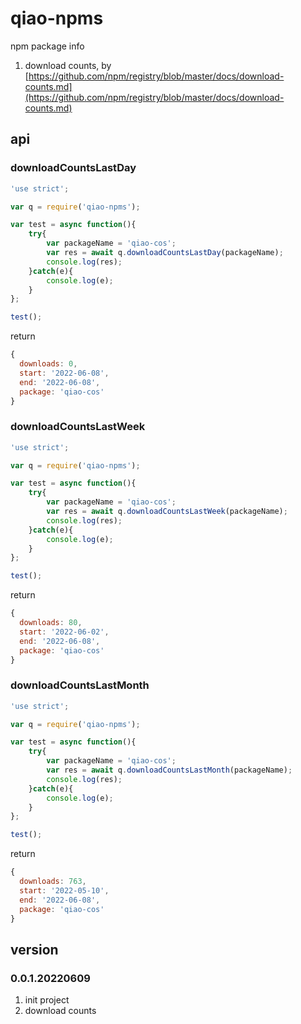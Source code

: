# qiao-npms
npm package info

1. download counts, by [https://github.com/npm/registry/blob/master/docs/download-counts.md](https://github.com/npm/registry/blob/master/docs/download-counts.md)

## api
### downloadCountsLastDay
```js
'use strict';

var q = require('qiao-npms');

var test = async function(){
    try{
        var packageName = 'qiao-cos';
        var res = await q.downloadCountsLastDay(packageName);
        console.log(res);
    }catch(e){
        console.log(e);
    }
};

test();
```

return
```js
{
  downloads: 0,
  start: '2022-06-08',
  end: '2022-06-08',
  package: 'qiao-cos'
}
```

### downloadCountsLastWeek
```js
'use strict';

var q = require('qiao-npms');

var test = async function(){
    try{
        var packageName = 'qiao-cos';
        var res = await q.downloadCountsLastWeek(packageName);
        console.log(res);
    }catch(e){
        console.log(e);
    }
};

test();
```

return
```js
{
  downloads: 80,
  start: '2022-06-02',
  end: '2022-06-08',
  package: 'qiao-cos'
}
```

### downloadCountsLastMonth
```js
'use strict';

var q = require('qiao-npms');

var test = async function(){
    try{
        var packageName = 'qiao-cos';
        var res = await q.downloadCountsLastMonth(packageName);
        console.log(res);
    }catch(e){
        console.log(e);
    }
};

test();
```

return
```js
{
  downloads: 763,
  start: '2022-05-10',
  end: '2022-06-08',
  package: 'qiao-cos'
}
```

## version
### 0.0.1.20220609
1. init project
2. download counts